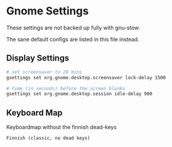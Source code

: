 # Gnome Settings

These settings are not backed up fully with gnu-stow.

The sane default configs are listed in this file instead.

## Display Settings

```sh
# set screensaver to 20 mins
gsettings set org.gnome.desktop.screensaver lock-delay 1500

# time (in seconds) before the screen blanks
gsettings set org.gnome.desktop.session idle-delay 900
```

## Keyboard Map

Keyboardmap without the finnish dead-keys

`Finnish (classic, no dead keys)`

